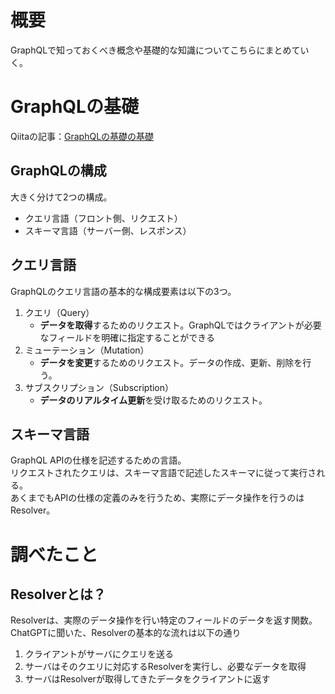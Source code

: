 # 概要
GraphQLで知っておくべき概念や基礎的な知識についてこちらにまとめていく。

# GraphQLの基礎
Qiitaの記事：[GraphQLの基礎の基礎](https://qiita.com/shotashimura/items/3f9e04b93e79592030a4)

## GraphQLの構成
大きく分けて2つの構成。
- クエリ言語（フロント側、リクエスト）
- スキーマ言語（サーバー側、レスポンス）

## クエリ言語
GraphQLのクエリ言語の基本的な構成要素は以下の3つ。

1. クエリ（Query）
	- **データを取得**するためのリクエスト。GraphQLではクライアントが必要なフィールドを明確に指定することができる
2. ミューテーション（Mutation）
	- **データを変更**するためのリクエスト。データの作成、更新、削除を行う。
3. サブスクリプション（Subscription）
	- **データのリアルタイム更新**を受け取るためのリクエスト。

## スキーマ言語
GraphQL APIの仕様を記述するための言語。  
リクエストされたクエリは、スキーマ言語で記述したスキーマに従って実行される。  
あくまでもAPIの仕様の定義のみを行うため、実際にデータ操作を行うのはResolver。  


# 調べたこと
## Resolverとは？
Resolverは、実際のデータ操作を行い特定のフィールドのデータを返す関数。
ChatGPTに聞いた、Resolverの基本的な流れは以下の通り

1. クライアントがサーバにクエリを送る
2. サーバはそのクエリに対応するResolverを実行し、必要なデータを取得
3. サーバはResolverが取得してきたデータをクライアントに返す